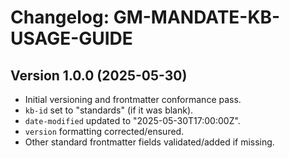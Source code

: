 # Changelog: GM-MANDATE-KB-USAGE-GUIDE

## Version 1.0.0 (2025-05-30)
- Initial versioning and frontmatter conformance pass.
- `kb-id` set to "standards" (if it was blank).
- `date-modified` updated to "2025-05-30T17:00:00Z".
- `version` formatting corrected/ensured.
- Other standard frontmatter fields validated/added if missing.
